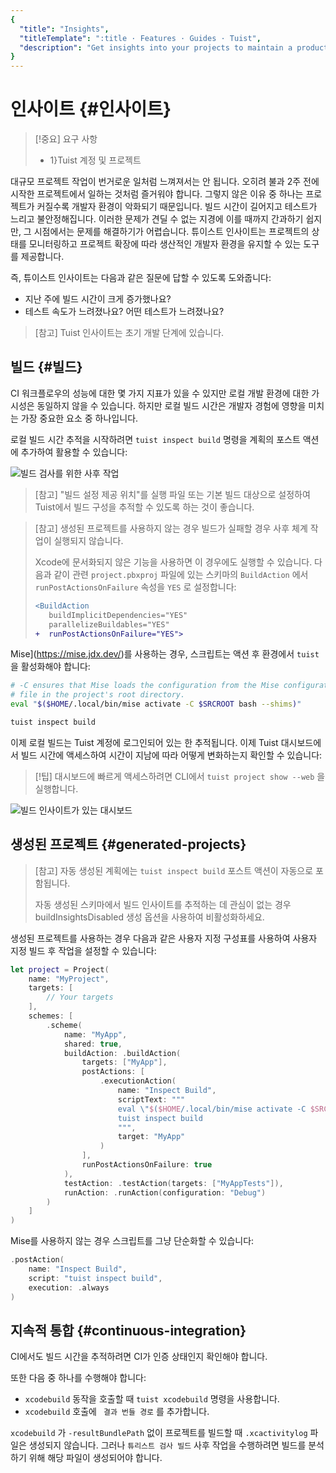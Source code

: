 ```yaml
---
{
  "title": "Insights",
  "titleTemplate": ":title · Features · Guides · Tuist",
  "description": "Get insights into your projects to maintain a product developer environment."
}
---
```

# 인사이트 {#인사이트}

> [!중요] 요구 사항
> - 1}Tuist 계정 및 프로젝트</LocalizedLink>

대규모 프로젝트 작업이 번거로운 일처럼 느껴져서는 안 됩니다. 오히려 불과 2주 전에 시작한 프로젝트에서 일하는 것처럼 즐거워야 합니다. 그렇지
않은 이유 중 하나는 프로젝트가 커질수록 개발자 환경이 악화되기 때문입니다. 빌드 시간이 길어지고 테스트가 느리고 불안정해집니다. 이러한 문제가
견딜 수 없는 지경에 이를 때까지 간과하기 쉽지만, 그 시점에서는 문제를 해결하기가 어렵습니다. 튜이스트 인사이트는 프로젝트의 상태를
모니터링하고 프로젝트 확장에 따라 생산적인 개발자 환경을 유지할 수 있는 도구를 제공합니다.

즉, 튜이스트 인사이트는 다음과 같은 질문에 답할 수 있도록 도와줍니다:
- 지난 주에 빌드 시간이 크게 증가했나요?
- 테스트 속도가 느려졌나요? 어떤 테스트가 느려졌나요?

> [참고] Tuist 인사이트는 초기 개발 단계에 있습니다.

## 빌드 {#빌드}

CI 워크플로우의 성능에 대한 몇 가지 지표가 있을 수 있지만 로컬 개발 환경에 대한 가시성은 동일하지 않을 수 있습니다. 하지만 로컬 빌드
시간은 개발자 경험에 영향을 미치는 가장 중요한 요소 중 하나입니다.

로컬 빌드 시간 추적을 시작하려면 `tuist inspect build` 명령을 계획의 포스트 액션에 추가하여 활용할 수 있습니다:

![빌드 검사를 위한 사후
작업](/images/guides/features/insights/inspect-build-scheme-post-action.png)

> [참고] "빌드 설정 제공 위치"를 실행 파일 또는 기본 빌드 대상으로 설정하여 Tuist에서 빌드 구성을 추적할 수 있도록 하는 것이
> 좋습니다.

> [참고] <LocalizedLink href="/guides/features/projects"> 생성된
> 프로젝트</LocalizedLink>를 사용하지 않는 경우 빌드가 실패할 경우 사후 체계 작업이 실행되지 않습니다.
> 
> Xcode에 문서화되지 않은 기능을 사용하면 이 경우에도 실행할 수 있습니다. 다음과 같이 관련 `project.pbxproj` 파일에 있는
> 스키마의 `BuildAction` 에서 `runPostActionsOnFailure` 속성을 `YES` 로 설정합니다:
> 
> ```diff
> <BuildAction
>    buildImplicitDependencies="YES"
>    parallelizeBuildables="YES"
> +  runPostActionsOnFailure="YES">
> ```

Mise](https://mise.jdx.dev/)를 사용하는 경우, 스크립트는 액션 후 환경에서 `tuist` 을 활성화해야 합니다:
```sh
# -C ensures that Mise loads the configuration from the Mise configuration
# file in the project's root directory.
eval "$($HOME/.local/bin/mise activate -C $SRCROOT bash --shims)"

tuist inspect build
```


이제 로컬 빌드는 Tuist 계정에 로그인되어 있는 한 추적됩니다. 이제 Tuist 대시보드에서 빌드 시간에 액세스하여 시간이 지남에 따라
어떻게 변화하는지 확인할 수 있습니다:


> [!팁] 대시보드에 빠르게 액세스하려면 CLI에서 `tuist project show --web` 을 실행합니다.

![빌드 인사이트가 있는 대시보드](/images/guides/features/insights/builds-dashboard.png)

## 생성된 프로젝트 {#generated-projects}

> [참고] 자동 생성된 계획에는 `tuist inspect build` 포스트 액션이 자동으로 포함됩니다.
> 
> 자동 생성된 스키마에서 빌드 인사이트를 추적하는 데 관심이 없는 경우
> <LocalizedLink href="/references/project-description/structs/tuist.generationoptions#buildinsightsdisabled">buildInsightsDisabled</LocalizedLink>
> 생성 옵션을 사용하여 비활성화하세요.

생성된 프로젝트를 사용하는 경우 다음과 같은 사용자 지정 구성표를 사용하여 사용자 지정
<LocalizedLink href="references/project-description/structs/buildaction#postactions">빌드
후 작업</LocalizedLink>을 설정할 수 있습니다:

```swift
let project = Project(
    name: "MyProject",
    targets: [
        // Your targets
    ],
    schemes: [
        .scheme(
            name: "MyApp",
            shared: true,
            buildAction: .buildAction(
                targets: ["MyApp"],
                postActions: [
                    .executionAction(
                        name: "Inspect Build",
                        scriptText: """
                        eval \"$($HOME/.local/bin/mise activate -C $SRCROOT bash --shims)\"
                        tuist inspect build
                        """,
                        target: "MyApp"
                    )
                ],
                runPostActionsOnFailure: true
            ),
            testAction: .testAction(targets: ["MyAppTests"]),
            runAction: .runAction(configuration: "Debug")
        )
    ]
)
```

Mise를 사용하지 않는 경우 스크립트를 그냥 단순화할 수 있습니다:

```swift
.postAction(
    name: "Inspect Build",
    script: "tuist inspect build",
    execution: .always
)
```

## 지속적 통합 {#continuous-integration}

CI에서도 빌드 시간을 추적하려면 CI가
<LocalizedLink href="/guides/integrations/continuous-integration#authentication">인증</LocalizedLink>
상태인지 확인해야 합니다.

또한 다음 중 하나를 수행해야 합니다:
- `xcodebuild` 동작을 호출할 때
  <LocalizedLink href="/cli/xcodebuild#tuist-xcodebuild">`tuist
  xcodebuild`</LocalizedLink> 명령을 사용합니다.
- `xcodebuild` 호출에 ` 결과 번들 경로` 를 추가합니다.

`xcodebuild` 가 `-resultBundlePath` 없이 프로젝트를 빌드할 때 `.xcactivitylog` 파일은 생성되지
않습니다. 그러나 `튜리스트 검사 빌드` 사후 작업을 수행하려면 빌드를 분석하기 위해 해당 파일이 생성되어야 합니다.
